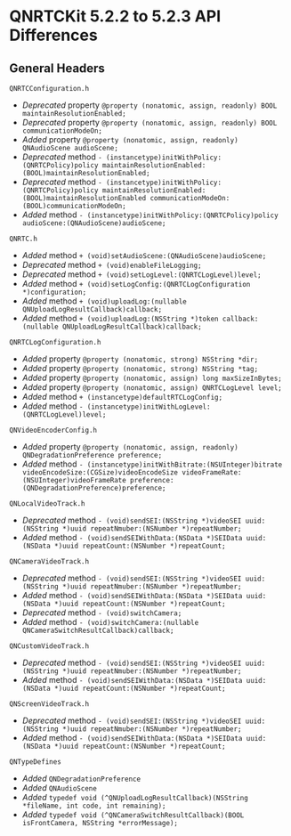 # QNRTCKit 5.2.2 to 5.2.3 API Differences

## General Headers

```
QNRTCConfiguration.h
```
- *Deprecated*  property `@property (nonatomic, assign, readonly) BOOL maintainResolutionEnabled;`
- *Deprecated*  property `@property (nonatomic, assign, readonly) BOOL communicationModeOn;`
- *Added*  property `@property (nonatomic, assign, readonly) QNAudioScene audioScene;`
- *Deprecated*  method `- (instancetype)initWithPolicy:(QNRTCPolicy)policy maintainResolutionEnabled:(BOOL)maintainResolutionEnabled;`
- *Deprecated*  method `- (instancetype)initWithPolicy:(QNRTCPolicy)policy maintainResolutionEnabled:(BOOL)maintainResolutionEnabled communicationModeOn:(BOOL)communicationModeOn;`
- *Added*  method `- (instancetype)initWithPolicy:(QNRTCPolicy)policy audioScene:(QNAudioScene)audioScene;`


```
QNRTC.h
```
- *Added*  method `+ (void)setAudioScene:(QNAudioScene)audioScene;`
- *Deprecated*  method `+ (void)enableFileLogging;`
- *Deprecated*  method `+ (void)setLogLevel:(QNRTCLogLevel)level;`
- *Added*  method `+ (void)setLogConfig:(QNRTCLogConfiguration *)configuration;`
- *Added*  method `+ (void)uploadLog:(nullable QNUploadLogResultCallback)callback;`
- *Added*  method `+ (void)uploadLog:(NSString *)token callback:(nullable QNUploadLogResultCallback)callback;`

```
QNRTCLogConfiguration.h
```
- *Added*  property `@property (nonatomic, strong) NSString *dir;`
- *Added*  property `@property (nonatomic, strong) NSString *tag;`
- *Added*  property `@property (nonatomic, assign) long maxSizeInBytes;`
- *Added*  property `@property (nonatomic, assign) QNRTCLogLevel level;`
- *Added*  method `+ (instancetype)defaultRTCLogConfig;`
- *Added*  method `- (instancetype)initWithLogLevel:(QNRTCLogLevel)level;`


```
QNVideoEncoderConfig.h
```
- *Added*  property `@property (nonatomic, assign, readonly) QNDegradationPreference preference;`
- *Added*  method `- (instancetype)initWithBitrate:(NSUInteger)bitrate videoEncodeSize:(CGSize)videoEncodeSize videoFrameRate:(NSUInteger)videoFrameRate preference:(QNDegradationPreference)preference;`


```
QNLocalVideoTrack.h
```
- *Deprecated*  method `- (void)sendSEI:(NSString *)videoSEI uuid:(NSString *)uuid repeatNmuber:(NSNumber *)repeatNumber;`
- *Added*  method `- (void)sendSEIWithData:(NSData *)SEIData uuid:(NSData *)uuid repeatCount:(NSNumber *)repeatCount;`


```
QNCameraVideoTrack.h
```
- *Deprecated*  method `- (void)sendSEI:(NSString *)videoSEI uuid:(NSString *)uuid repeatNmuber:(NSNumber *)repeatNumber;`
- *Added*  method `- (void)sendSEIWithData:(NSData *)SEIData uuid:(NSData *)uuid repeatCount:(NSNumber *)repeatCount;`
- *Deprecated*  method `- (void)switchCamera;`
- *Added*  method `- (void)switchCamera:(nullable QNCameraSwitchResultCallback)callback;`


```
QNCustomVideoTrack.h
```
- *Deprecated*  method `- (void)sendSEI:(NSString *)videoSEI uuid:(NSString *)uuid repeatNmuber:(NSNumber *)repeatNumber;`
- *Added*  method `- (void)sendSEIWithData:(NSData *)SEIData uuid:(NSData *)uuid repeatCount:(NSNumber *)repeatCount;`


```
QNScreenVideoTrack.h
```
- *Deprecated*  method `- (void)sendSEI:(NSString *)videoSEI uuid:(NSString *)uuid repeatNmuber:(NSNumber *)repeatNumber;`
- *Added*  method `- (void)sendSEIWithData:(NSData *)SEIData uuid:(NSData *)uuid repeatCount:(NSNumber *)repeatCount;`


```
QNTypeDefines
```
- *Added*  `QNDegradationPreference`
- *Added*  `QNAudioScene`
- *Added*  `typedef void (^QNUploadLogResultCallback)(NSString *fileName, int code, int remaining);`
- *Added*  `typedef void (^QNCameraSwitchResultCallback)(BOOL isFrontCamera, NSString *errorMessage);`
